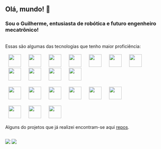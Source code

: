 ## Olá, mundo! 👋 
### Sou o Guilherme, entusiasta de robótica e futuro engenheiro mecatrônico!
<br/>
Essas são algumas das tecnologias que tenho maior proficiência:
<div style="display: inline_block"><br>
  <img width="40" hspace="10" src="https://cdn.jsdelivr.net/gh/devicons/devicon@latest/icons/python/python-original.svg">
  <img width="40" hspace="10" src="https://cdn.jsdelivr.net/gh/devicons/devicon@latest/icons/jupyter/jupyter-original.svg">
  <img width="40" hspace="10" src="https://cdn.jsdelivr.net/gh/devicons/devicon@latest/icons/pytorch/pytorch-original.svg">
  <img width="40" hspace="10" src="https://cdn.jsdelivr.net/gh/devicons/devicon@latest/icons/keras/keras-original-wordmark.svg">
  <img width="40" hspace="10" src="https://cdn.jsdelivr.net/gh/devicons/devicon@latest/icons/opencv/opencv-original-wordmark.svg">
  <img width="40" hspace="10" src="https://cdn.jsdelivr.net/gh/devicons/devicon@latest/icons/tensorflow/tensorflow-original.svg">
  <img width="40" hspace="10" src="https://cdn.jsdelivr.net/gh/devicons/devicon@latest/icons/pandas/pandas-original-wordmark.svg">
  <img width="40" hspace="10" src="https://cdn.jsdelivr.net/gh/devicons/devicon@latest/icons/numpy/numpy-plain-wordmark.svg">
  <img width="40" hspace="10" src="https://cdn.jsdelivr.net/gh/devicons/devicon@latest/icons/matplotlib/matplotlib-plain-wordmark.svg">
  <img width="40" hspace="10" src="https://cdn.jsdelivr.net/gh/devicons/devicon@latest/icons/scikitlearn/scikitlearn-original.svg">
  <img width="40" hspace="10" src="https://cdn.jsdelivr.net/gh/devicons/devicon@latest/icons/apachespark/apachespark-original-wordmark.svg">
</div>
<div style="display: inline_block"><br>
  <img width="40" hspace="10" src="https://cdn.jsdelivr.net/gh/devicons/devicon@latest/icons/git/git-original.svg">
  <img width="40" hspace="10" src="https://cdn.jsdelivr.net/gh/devicons/devicon@latest/icons/java/java-original-wordmark.svg">
  <img width="40" hspace="10" src="https://cdn.jsdelivr.net/gh/devicons/devicon@latest/icons/mysql/mysql-original-wordmark.svg">
  <img width="40" hspace="10" src="https://cdn.jsdelivr.net/gh/devicons/devicon@latest/icons/postman/postman-original.svg">
  <img width="40" hspace="10" src="https://cdn.jsdelivr.net/gh/devicons/devicon@latest/icons/spring/spring-original-wordmark.svg">
  <img width="40" hspace="10" src="https://cdn.jsdelivr.net/gh/devicons/devicon@latest/icons/sqlite/sqlite-original-wordmark.svg">
</div>
<div style="display: inline_block"><br>
  <img width="40" hspace="10" src="https://cdn.jsdelivr.net/gh/devicons/devicon@latest/icons/arduino/arduino-original-wordmark.svg">
  <img width="40" hspace="10" src="https://cdn.jsdelivr.net/gh/devicons/devicon@latest/icons/fusion/fusion-original.svg">
  <img width="40" hspace="10" src="https://cdn.jsdelivr.net/gh/devicons/devicon@latest/icons/ros/ros-original-wordmark.svg">
</div>

<br/>
Alguns do projetos que já realizei encontram-se aqui <a href="https://github.com/gafdot/list-of-projects">repos</a>.
<br/>

##
<div> 
  <a href = "mailto:gui.franca21@hotmail.com"><img src="https://img.shields.io/badge/-Gmail-%23333?style=for-the-badge&logo=gmail&logoColor=white" target="_blank"></a>
  <a href="https://www.linkedin.com/in/guilherme-a-78317b20b/" target="_blank"><img src="https://img.shields.io/badge/-LinkedIn-%230077B5?style=for-the-badge&logo=linkedin&logoColor=white" target="_blank"></a> 
</div>
<!--
**gafdot/gafdot** is a ✨ _special_ ✨ repository because its `README.md` (this file) appears on your GitHub profile.

Here are some ideas to get you started:

- 🔭 I’m currently working on ...
- 🌱 I’m currently learning ...
- 👯 I’m looking to collaborate on ...
- 🤔 I’m looking for help with ...
- 💬 Ask me about ...
- 📫 How to reach me: ...
- 😄 Pronouns: ...
- ⚡ Fun fact: ...
-->

